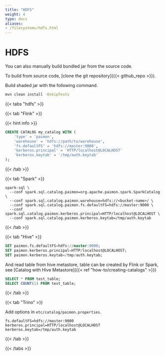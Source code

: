 ```yaml
---
title: "HDFS"
weight: 4
type: docs
aliases:
- /filesystems/hdfs.html
---
```

<!--
Licensed to the Apache Software Foundation (ASF) under one
or more contributor license agreements.  See the NOTICE file
distributed with this work for additional information
regarding copyright ownership.  The ASF licenses this file
to you under the Apache License, Version 2.0 (the
"License"); you may not use this file except in compliance
with the License.  You may obtain a copy of the License at

  http://www.apache.org/licenses/LICENSE-2.0

Unless required by applicable law or agreed to in writing,
software distributed under the License is distributed on an
"AS IS" BASIS, WITHOUT WARRANTIES OR CONDITIONS OF ANY
KIND, either express or implied.  See the License for the
specific language governing permissions and limitations
under the License.
-->

# HDFS

You can also manually build bundled jar from the source code.

To build from source code, [clone the git repository]({{< github_repo >}}).

Build shaded jar with the following command.

```bash
mvn clean install -DskipTests
```

{{< tabs "hdfs" >}}

{{< tab "Flink" >}}

{{< hint info >}}

```sql
CREATE CATALOG my_catalog WITH (
    'type' = 'paimon',
    'warehouse' = 'hdfs://path/to/warehouse',
    'fs.defaultFS' = 'hdfs://master:9000',
    'kerberos.principal' = 'HTTP/localhost@LOCALHOST'
    'kerberos.keytab' = '/tmp/auth.keytab'
);
```

{{< /tab >}}

{{< tab "Spark" >}}

```shell
spark-sql \ 
  --conf spark.sql.catalog.paimon=org.apache.paimon.spark.SparkCatalog \
  --conf spark.sql.catalog.paimon.warehouse=hdfs://<bucket-name>/ \
  --conf spark.sql.catalog.paimon.fs.defaultFS=hdfs://master:9000 \
  --conf spark.sql.catalog.paimon.kerberos.principal=HTTP/localhost@LOCALHOST \
  --conf spark.sql.catalog.paimon.kerberos.keytab=/tmp/auth.keytab
```

{{< /tab >}}

{{< tab "Hive" >}}

```sql
SET paimon.fs.defaultFS=hdfs://master:9000;
SET paimon.kerberos.principal=HTTP/localhost@LOCALHOST;
SET paimon.kerberos.keytab=/tmp/auth.keytab;
```

And read table from hive metastore, table can be created by Flink or Spark, see [Catalog with Hive Metastore]({{< ref "how-to/creating-catalogs" >}})
```sql
SELECT * FROM test_table;
SELECT COUNT(1) FROM test_table;
```

{{< /tab >}}

{{< tab "Trino" >}}

Add options in `etc/catalog/paimon.properties`.
```shell
fs.defaultFS=hdfs://master:9000
kerberos.principal=HTTP/localhost@LOCALHOST
kerberos.keytab=/tmp/auth.keytab
```

{{< /tab >}}

{{< /tabs >}}
